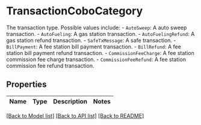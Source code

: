 # TransactionCoboCategory

The transaction type. Possible values include:    - `AutoSweep`: A auto sweep transaction.   - `AutoFueling`: A gas station transaction.   - `AutoFuelingRefund`: A gas station refund transaction.   - `SafeTxMessage`: A safe transaction.    - `BillPayment`: A fee station bill payment transaction.    - `BillRefund`: A fee station bill payment refund transaction.    - `CommissionFeeCharge`: A fee station commission fee charge transaction.    - `CommissionFeeRefund`: A fee station commission fee refund transaction.  

## Properties

Name | Type | Description | Notes
------------ | ------------- | ------------- | -------------

[[Back to Model list]](../README.md#documentation-for-models) [[Back to API list]](../README.md#documentation-for-api-endpoints) [[Back to README]](../README.md)


